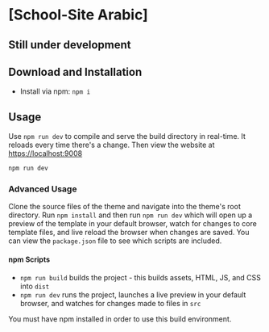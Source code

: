 # [School-Site Arabic]

## Still under development

## Download and Installation

* Install via npm: `npm i`

## Usage

Use `npm run dev` to compile and serve the build directory in real-time. It reloads every time there's a change. Then view the website at [https://localhost:9008](https://localhost:9008)

```sh
npm run dev
```

### Advanced Usage

Clone the source files of the theme and navigate into the theme's root directory. Run `npm install` and then run `npm run dev` which will open up a preview of the template in your default browser, watch for changes to core template files, and live reload the browser when changes are saved. You can view the `package.json` file to see which scripts are included.

#### npm Scripts

* `npm run build` builds the project - this builds assets, HTML, JS, and CSS into `dist`
* `npm run dev` runs the project, launches a live preview in your default browser, and watches for changes made to files in `src`

You must have npm installed in order to use this build environment.

